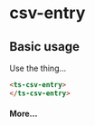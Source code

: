 <h1>csv-entry</h1>


<!-- START doctoc generated TOC please keep comment here to allow auto update -->
<!-- DON'T EDIT THIS SECTION, INSTEAD RE-RUN doctoc TO UPDATE -->
<!-- END doctoc generated TOC please keep comment here to allow auto update -->


## Basic usage

Use the thing...

```html
<ts-csv-entry>
</ts-csv-entry>
```

#### More...

